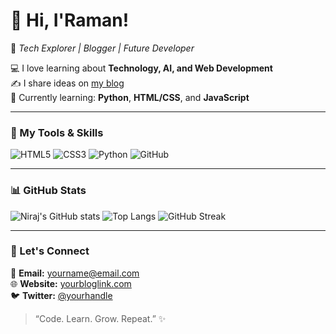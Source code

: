 # 👋 Hi, I'Raman!

🌟 *Tech Explorer | Blogger | Future Developer*

💻 I love learning about **Technology, AI, and Web Development**  
✍️ I share ideas on [my blog](https://yourbloglink.com)  
🌱 Currently learning: **Python**, **HTML/CSS**, and **JavaScript**  

---

### 🚀 My Tools & Skills
![HTML5](https://img.shields.io/badge/-HTML5-E34F26?style=flat&logo=html5&logoColor=white)
![CSS3](https://img.shields.io/badge/-CSS3-1572B6?style=flat&logo=css3)
![Python](https://img.shields.io/badge/-Python-3776AB?style=flat&logo=python&logoColor=white)
![GitHub](https://img.shields.io/badge/-GitHub-181717?style=flat&logo=github)

---

### 📊 GitHub Stats
![Niraj's GitHub stats](https://github-readme-stats.vercel.app/api?username=YOUR_USERNAME&show_icons=true&theme=tokyonight)
![Top Langs](https://github-readme-stats.vercel.app/api/top-langs/?username=YOUR_USERNAME&layout=compact&theme=tokyonight)
![GitHub Streak](https://github-readme-streak-stats.herokuapp.com/?user=YOUR_USERNAME&theme=tokyonight)

---

### 💬 Let's Connect
📧 **Email:** yourname@email.com  
🌐 **Website:** [yourbloglink.com](https://yourbloglink.com)  
🐦 **Twitter:** [@yourhandle](https://twitter.com/yourhandle)

> “Code. Learn. Grow. Repeat.” ✨
